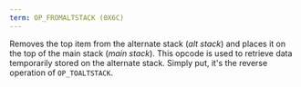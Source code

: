 ```yaml
---
term: OP_FROMALTSTACK (0X6C)
---
```


Removes the top item from the alternate stack (*alt stack*) and places it on the top of the main stack (*main stack*). This opcode is used to retrieve data temporarily stored on the alternate stack. Simply put, it's the reverse operation of `OP_TOALTSTACK`.